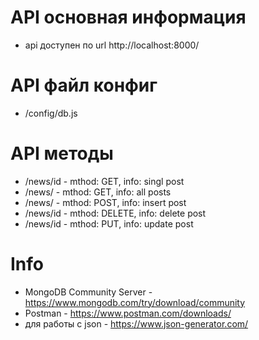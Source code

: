 # API основная информация
- api доступен по url http://localhost:8000/

# API файл конфиг
- /config/db.js

# API методы
- /news/id - mthod: GET, info: singl post
- /news/ - mthod: GET,  info: all posts
- /news/ - mthod: POST,  info: insert post
- /news/id - mthod: DELETE,  info: delete post
- /news/id - mthod: PUT,  info: update post

# Info
- MongoDB Community Server - https://www.mongodb.com/try/download/community
- Postman - https://www.postman.com/downloads/
- для работы с json - https://www.json-generator.com/
